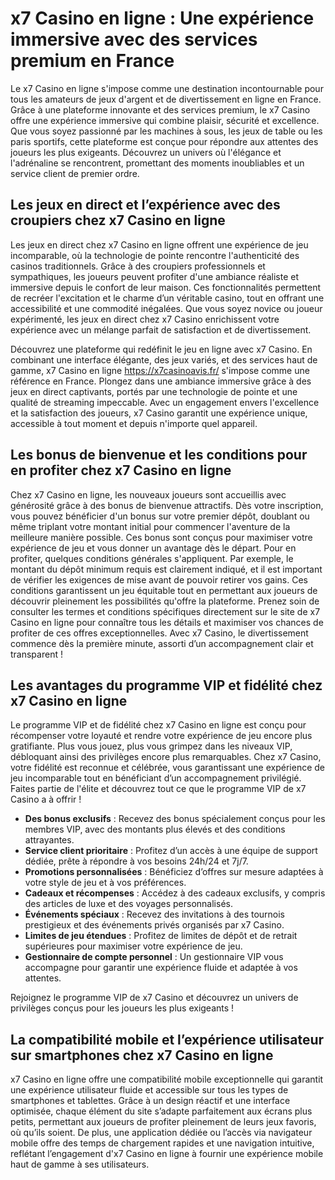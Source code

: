 <h1>x7 Casino en ligne : Une exp&eacute;rience immersive avec des services premium en France</h1>
<p>Le x7 Casino en ligne s'impose comme une destination incontournable pour tous les amateurs de jeux d'argent et de divertissement en ligne en France. Gr&acirc;ce &agrave; une plateforme innovante et des services premium, le x7 Casino offre une exp&eacute;rience immersive qui combine plaisir, s&eacute;curit&eacute; et excellence. Que vous soyez passionn&eacute; par les machines &agrave; sous, les jeux de table ou les paris sportifs, cette plateforme est con&ccedil;ue pour r&eacute;pondre aux attentes des joueurs les plus exigeants. D&eacute;couvrez un univers o&ugrave; l'&eacute;l&eacute;gance et l'adr&eacute;naline se rencontrent, promettant des moments inoubliables et un service client de premier ordre.</p>
<h2>Les jeux en direct et l&rsquo;exp&eacute;rience avec des croupiers chez x7 Casino en ligne</h2>
<p>Les jeux en direct chez x7 Casino en ligne offrent une exp&eacute;rience de jeu incomparable, o&ugrave; la technologie de pointe rencontre l'authenticit&eacute; des casinos traditionnels. Gr&acirc;ce &agrave; des croupiers professionnels et sympathiques, les joueurs peuvent profiter d'une ambiance r&eacute;aliste et immersive depuis le confort de leur maison. Ces fonctionnalit&eacute;s permettent de recr&eacute;er l'excitation et le charme d&rsquo;un v&eacute;ritable casino, tout en offrant une accessibilit&eacute; et une commodit&eacute; in&eacute;gal&eacute;es. Que vous soyez novice ou joueur exp&eacute;riment&eacute;, les jeux en direct chez x7 Casino enrichissent votre exp&eacute;rience avec un m&eacute;lange parfait de satisfaction et de divertissement.</p>
<p>D&eacute;couvrez une plateforme qui red&eacute;finit le jeu en ligne avec x7 Casino. En combinant une interface &eacute;l&eacute;gante, des jeux vari&eacute;s, et des services haut de gamme, x7 Casino en ligne&nbsp;<a href="https://x7casinoavis.fr/">https://x7casinoavis.fr/</a> s'impose comme une r&eacute;f&eacute;rence en France. Plongez dans une ambiance immersive gr&acirc;ce &agrave; des jeux en direct captivants, port&eacute;s par une technologie de pointe et une qualit&eacute; de streaming impeccable. Avec un engagement envers l'excellence et la satisfaction des joueurs, x7 Casino garantit une exp&eacute;rience unique, accessible &agrave; tout moment et depuis n'importe quel appareil.</p>
<h2>Les bonus de bienvenue et les conditions pour en profiter chez x7 Casino en ligne</h2>
<p>Chez x7 Casino en ligne, les nouveaux joueurs sont accueillis avec g&eacute;n&eacute;rosit&eacute; gr&acirc;ce &agrave; des bonus de bienvenue attractifs. D&egrave;s votre inscription, vous pouvez b&eacute;n&eacute;ficier d'un bonus sur votre premier d&eacute;p&ocirc;t, doublant ou m&ecirc;me triplant votre montant initial pour commencer l'aventure de la meilleure mani&egrave;re possible. Ces bonus sont con&ccedil;us pour maximiser votre exp&eacute;rience de jeu et vous donner un avantage d&egrave;s le d&eacute;part. Pour en profiter, quelques conditions g&eacute;n&eacute;rales s'appliquent. Par exemple, le montant du d&eacute;p&ocirc;t minimum requis est clairement indiqu&eacute;, et il est important de v&eacute;rifier les exigences de mise avant de pouvoir retirer vos gains. Ces conditions garantissent un jeu &eacute;quitable tout en permettant aux joueurs de d&eacute;couvrir pleinement les possibilit&eacute;s qu'offre la plateforme. Prenez soin de consulter les termes et conditions sp&eacute;cifiques directement sur le site de x7 Casino en ligne pour conna&icirc;tre tous les d&eacute;tails et maximiser vos chances de profiter de ces offres exceptionnelles. Avec x7 Casino, le divertissement commence d&egrave;s la premi&egrave;re minute, assorti d&rsquo;un accompagnement clair et transparent !</p>
<h2>Les avantages du programme VIP et fid&eacute;lit&eacute; chez x7 Casino en ligne</h2>
<p>Le programme VIP et de fid&eacute;lit&eacute; chez x7 Casino en ligne est con&ccedil;u pour r&eacute;compenser votre loyaut&eacute; et rendre votre exp&eacute;rience de jeu encore plus gratifiante. Plus vous jouez, plus vous grimpez dans les niveaux VIP, d&eacute;bloquant ainsi des privil&egrave;ges encore plus remarquables. Chez x7 Casino, votre fid&eacute;lit&eacute; est reconnue et c&eacute;l&eacute;br&eacute;e, vous garantissant une exp&eacute;rience de jeu incomparable tout en b&eacute;n&eacute;ficiant d&rsquo;un accompagnement privil&eacute;gi&eacute;. Faites partie de l'&eacute;lite et d&eacute;couvrez tout ce que le programme VIP de x7 Casino a &agrave; offrir !</p>
<ul>
<li><strong><strong>Des bonus exclusifs</strong></strong> : Recevez des bonus sp&eacute;cialement con&ccedil;us pour les membres VIP, avec des montants plus &eacute;lev&eacute;s et des conditions attrayantes.</li>
<li><strong><strong>Service client prioritaire</strong></strong> : Profitez d&rsquo;un acc&egrave;s &agrave; une &eacute;quipe de support d&eacute;di&eacute;e, pr&ecirc;te &agrave; r&eacute;pondre &agrave; vos besoins 24h/24 et 7j/7.</li>
<li><strong><strong>Promotions personnalis&eacute;es</strong></strong> : B&eacute;n&eacute;ficiez d&rsquo;offres sur mesure adapt&eacute;es &agrave; votre style de jeu et &agrave; vos pr&eacute;f&eacute;rences.</li>
<li><strong><strong>Cadeaux et r&eacute;compenses</strong></strong> : Acc&eacute;dez &agrave; des cadeaux exclusifs, y compris des articles de luxe et des voyages personnalis&eacute;s.</li>
<li><strong><strong>&Eacute;v&eacute;nements sp&eacute;ciaux</strong></strong> : Recevez des invitations &agrave; des tournois prestigieux et des &eacute;v&eacute;nements priv&eacute;s organis&eacute;s par x7 Casino.</li>
<li><strong><strong>Limites de jeu &eacute;tendues</strong></strong> : Profitez de limites de d&eacute;p&ocirc;t et de retrait sup&eacute;rieures pour maximiser votre exp&eacute;rience de jeu.</li>
<li><strong><strong>Gestionnaire de compte personnel</strong></strong> : Un gestionnaire VIP vous accompagne pour garantir une exp&eacute;rience fluide et adapt&eacute;e &agrave; vos attentes.</li>
</ul>
<p>Rejoignez le programme VIP de x7 Casino et d&eacute;couvrez un univers de privil&egrave;ges con&ccedil;us pour les joueurs les plus exigeants !</p>
<h2>La compatibilit&eacute; mobile et l&rsquo;exp&eacute;rience utilisateur sur smartphones chez x7 Casino en ligne</h2>
<p>x7 Casino en ligne offre une compatibilit&eacute; mobile exceptionnelle qui garantit une exp&eacute;rience utilisateur fluide et accessible sur tous les types de smartphones et tablettes. Gr&acirc;ce &agrave; un design r&eacute;actif et une interface optimis&eacute;e, chaque &eacute;l&eacute;ment du site s&rsquo;adapte parfaitement aux &eacute;crans plus petits, permettant aux joueurs de profiter pleinement de leurs jeux favoris, o&ugrave; qu&rsquo;ils soient. De plus, une application d&eacute;di&eacute;e ou l&rsquo;acc&egrave;s via navigateur mobile offre des temps de chargement rapides et une navigation intuitive, refl&eacute;tant l&rsquo;engagement d'x7 Casino en ligne &agrave; fournir une exp&eacute;rience mobile haut de gamme &agrave; ses utilisateurs.</p>
